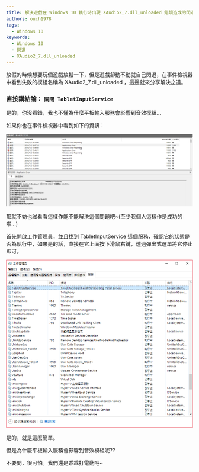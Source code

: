 ```yaml
---
title: 解決遊戲在 Windows 10 執行時出現 XAudio2_7.dll_unloaded 錯誤造成的閃退
authors: ouch1978
tags:
  - Windows 10
keywords: 
  - Windows 10
  - 閃退
  - XAudio2_7.dll_unloaded
---
```


放假的時候想要玩個遊戲放鬆一下，但是遊戲卻動不動就自己閃退，在事件檢視器中看到失敗的模組名稱為 XAudio2_7.dll_unloaded ，這邊就來分享解決之道。

### 直接講結論： **`關閉 TabletInputService`**

是的，你沒看錯，我也不懂為什麼平板輸入服務會影響到音效模組...

如果你也在事件檢視器中看到如下的資訊：

![事件檢視器中顯示的錯誤資訊](Error-In-Event-Viewer.png)

那就不妨也試看看這樣作能不能解決這個問題吧~(至少我個人這樣作是成功的啦...)

首先開啟工作管理員，並且找到 TabletInputService 這個服務，確認它的狀態是否為執行中，如果是的話，直接在它上面按下滑鼠右鍵，透過彈出式選單將它停止即可。

![關閉 TabletInputService](Turn-Off-Tablet-Input-Service.png)

是的，就是這麼簡單。

但是為什麼平板輸入服務會影響到音效模組呢??

不要問，很可怕。我們還是乖乖打電動吧~
